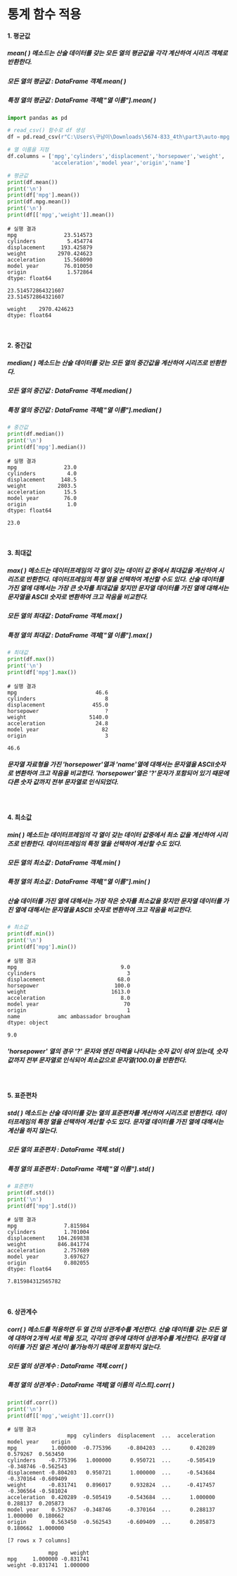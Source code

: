 # 통계 함수 적용
#### __1. 평균값__
##### mean( ) 메소드는 산술 데이터를 갖는 모든 열의 평균값을 각각 계산하여 시리즈 객체로 반환한다.
##### __모든 열의 평균값 : DataFrame 객체.mean( )__
##### __특정 열의 평균값 : DataFrame 객체["열 이름"].mean( )__
```python
import pandas as pd

# read_csv() 함수로 df 생성
df = pd.read_csv(r"C:\Users\구남이\Downloads\5674-833_4th\part3\auto-mpg.csv", header=None)

# 열 이름을 지정
df.columns = ['mpg','cylinders','displacement','horsepower','weight',
              'acceleration','model year','origin','name']

# 평균값 
print(df.mean())
print('\n')
print(df['mpg'].mean())
print(df.mpg.mean())
print('\n')
print(df[['mpg','weight']].mean())
```
```
# 실행 결과
mpg               23.514573
cylinders          5.454774
displacement     193.425879
weight          2970.424623
acceleration      15.568090
model year        76.010050
origin             1.572864
dtype: float64

23.514572864321607
23.514572864321607

weight    2970.424623
dtype: float64
```
&nbsp;
#### __2. 중간값__
##### median( ) 메소드는 산술 데이터를 갖는 모든 열의 중간값을 계산하여 시리즈로 반환한다.
##### __모든 열의 중간값 : DataFrame 객체.median( )__
##### __특정 열의 중간값 : DataFrame 객체["열 이름"].median( )__
```python
# 중간값 
print(df.median())
print('\n')
print(df['mpg'].median())
```
```
# 실행 결과
mpg               23.0
cylinders          4.0
displacement     148.5
weight          2803.5
acceleration      15.5
model year        76.0
origin             1.0
dtype: float64

23.0
```
&nbsp;
#### __3. 최대값__
##### max( ) 메소드는 데이터프레임의 각 열이 갖는 데이터 값 중에서 최대값을 계산하여 시리즈로 반환한다. 데이터프레임의 특정 열을 선택하여 계산할 수도 있다.  산술 데이터를 가진 열에 대해서는 가장 큰 숫자를 최대값을 찾지만 문자열 데이터를 가진 열에 대해서는 문자열을 ASCII 숫자로 변환하여 크고 작음을 비교한다.
##### __모든 열의 최대값 : DataFrame 객체.max( )__
##### __특정 열의 최대값 : DataFrame 객체["열 이름"].max( )__
```python
# 최대값 
print(df.max())
print('\n')
print(df['mpg'].max())
```
```
# 실행 결과
mpg                         46.6
cylinders                      8
displacement               455.0
horsepower                     ?
weight                    5140.0
acceleration                24.8
model year                    82
origin                         3

46.6
```
##### 문자열 자료형을 가진 'horsepower'열과 'name'열에 대해서는 문자열을 ASCII숫자로 변환하여 크고 작음을 비교한다. 'horsepower'열은 '?'문자가 포함되어 있기 때문에 다른 숫자 값까지 전부 문자열로 인식되었다.
&nbsp;
#### __4. 최소값__
##### min( ) 메소드는 데이터프레임의 각 열이 갖는 데이터 값중에서 최소 값을 계산하여 시리즈로 반환한다. 데이터프레임의 특정 열을 선택하여 계산할 수도 있다.
##### __모든 열의 최소값 : DataFrame 객체.min( )__
##### __특정 열의 최소값 : DataFrame 객체["열 이름"].min( )__
##### 산술 데이터를 가진 열에 대해서는 가장 작은 숫자를 최소값을 찾지만 문자열 데이터를 가진 열에 대해서는 문자열을 ASCII 숫자로 변환하여 크고 작음을 비교한다.
```python
# 최소값 
print(df.min())
print('\n')
print(df['mpg'].min())
```
```
# 실행 결과
mpg                                 9.0
cylinders                             3
displacement                       68.0
horsepower                        100.0
weight                           1613.0
acceleration                        8.0
model year                           70
origin                                1
name            amc ambassador brougham
dtype: object

9.0
```
##### 'horsepower' 열의 경우 '?' 문자와 엔진 마력을 나타내는 숫자 값이 섞여 있는데, 숫자값까지 전부 문자열로 인식되어 최소값으로 문자열(100.0)을 반환한다.
&nbsp;
#### __5. 표준편차__
##### std( ) 메소드는 산술 데이터를 갖는 열의 표준편차를 계산하여 시리즈로 반환한다. 데이터프레임의 특정 열을 선택하여 계산할 수도 있다. 문자열 데이터를 가진 열에 대해서는 계산을 하지 않는다.
##### __모든 열의 표준편차 : DataFrame 객체.std( )__
##### __특정 열의 표준편차 : DataFrame 객체["열 이름"].std( )__
```python
# 표준편차 
print(df.std())
print('\n')
print(df['mpg'].std())
```
```
# 실행 결과
mpg               7.815984
cylinders         1.701004
displacement    104.269838
weight          846.841774
acceleration      2.757689
model year        3.697627
origin            0.802055
dtype: float64

7.815984312565782
```
&nbsp;
#### __6. 상관계수__
##### corr( ) 메소드를 적용하면 두 열 간의 상관계수를 계산한다. 산술 데이터를 갖는 모든 열에 대하여 2개씩 서로 짝을 짓고, 각각의 경우에 대하여 상관계수를 계산한다. 문자열 데이터를 가진 열은 계산이 불가능하기 때문에 포함하지 않는다.
##### __모든 열의 상관계수 : DataFrame 객체.corr( )__
##### __특정 열의 상관계수 : DataFrame 객체[열 이름의 리스트].corr( )__
```python
print(df.corr())
print('\n')
print(df[['mpg','weight']].corr())
```
```
# 실행 결과
                   mpg  cylinders  displacement  ...  acceleration  model year    origin
mpg           1.000000  -0.775396     -0.804203  ...      0.420289    0.579267  0.563450  
cylinders    -0.775396   1.000000      0.950721  ...     -0.505419   -0.348746 -0.562543  
displacement -0.804203   0.950721      1.000000  ...     -0.543684   -0.370164 -0.609409  
weight       -0.831741   0.896017      0.932824  ...     -0.417457   -0.306564 -0.581024  
acceleration  0.420289  -0.505419     -0.543684  ...      1.000000    0.288137  0.205873  
model year    0.579267  -0.348746     -0.370164  ...      0.288137    1.000000  0.180662  
origin        0.563450  -0.562543     -0.609409  ...      0.205873    0.180662  1.000000  

[7 rows x 7 columns]

             mpg    weight
mpg     1.000000 -0.831741
weight -0.831741  1.000000
```
